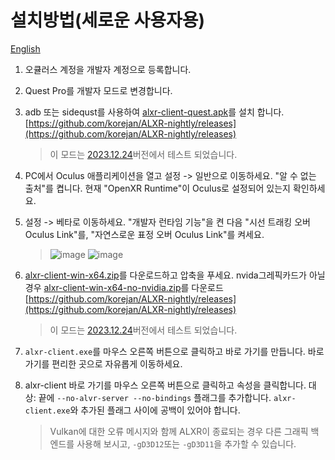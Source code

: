 # 설치방법(세로운 사용자용)
[English](/HowToInstallALXR.md) 
1. 오큘러스 계정을 개발자 계정으로 등록합니다.

2. Quest Pro를 개발자 모드로 변경합니다.

3. adb 또는 sidequst를 사용하여 [alxr-client-quest.apk](https://github.com/korejan/ALXR-nightly/releases/latest/download/alxr-client-quest.apk)를 설치 합니다.[https://github.com/korejan/ALXR-nightly/releases](https://github.com/korejan/ALXR-nightly/releases)
    >이 모드는 [2023.12.24](https://github.com/korejan/ALXR-nightly/releases/tag/v0.21.0%2Bnightly.2023.12.24)버전에서 테스트 되었습니다.

4. PC에서 Oculus 애플리케이션을 열고 설정 -> 일반으로 이동하세요. "알 수 없는 출처"를 켭니다. 현재 "OpenXR Runtime"이 Oculus로 설정되어 있는지 확인하세요.

5. 설정 -> 베타로 이동하세요. "개발자 런타임 기능"을 켠 다음 "시선 트래킹 오버 Oculus Link"를, "자연스로운 표정 오버 Oculus Link"를 켜세요.
    > ![image](https://github.com/sjsanjsrh/QuestPro4Resonite/assets/16241081/fa3d61e4-30c9-4fef-8744-26f14a368a79)
    > ![image](https://github.com/sjsanjsrh/QuestPro4Resonite/assets/16241081/a428d42a-1be7-45b0-9e43-61782d63738a)

 6. [alxr-client-win-x64.zip](https://github.com/korejan/ALXR-nightly/releases/latest/download/alxr-client-win-x64.zip)를 다운로드하고 압축을 푸세요. nvida그레픽카드가 아닐경우 [alxr-client-win-x64-no-nvidia.zip](https://github.com/korejan/ALXR-nightly/releases/latest/download/alxr-client-win-x64-no-nvidia.zip)를 다운로드 [https://github.com/korejan/ALXR-nightly/releases](https://github.com/korejan/ALXR-nightly/releases)
    >이 모드는 [2023.12.24](https://github.com/korejan/ALXR-nightly/releases/tag/v0.21.0%2Bnightly.2023.12.24)버전에서 테스트 되었습니다.
 
 7. ``alxr-client.exe``를 마우스 오른쪽 버튼으로 클릭하고 바로 가기를 만듭니다. 바로가기를 편리한 곳으로 자유롭게 이동하세요.

 8.  alxr-client 바로 가기를 마우스 오른쪽 버튼으로 클릭하고 속성을 클릭합니다. 대상: 끝에 ``--no-alvr-server --no-bindings`` 플래그를 추가합니다. ``alxr-client.exe``와 추가된 플래그 사이에 공백이 있어야 합니다.
     > Vulkan에 대한 오류 메시지와 함께 ALXR이 종료되는 경우 다른 그래픽 백엔드를 사용해 보시고, ``-gD3D12``또는 ``-gD3D11``을 추가할 수 있습니다.